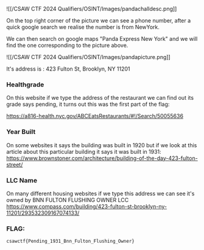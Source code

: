 ![[/CSAW CTF 2024 Qualifiers/OSINT/Images/pandachalldesc.png]]

On the top right corner of the picture we can see a phone number, after a quick google search we realise the number is from NewYork.

We can then search on google maps "Panda Express New York" and we will find the one corresponding to the picture above.

![[/CSAW CTF 2024 Qualifiers/OSINT/Images/pandapicture.png]]

It's address is : 423 Fulton St, Brooklyn, NY 11201

### Healthgrade

On this website if we type the address of the restaurant we can find out its grade says pending, it turns out this was the first part of the flag:

https://a816-health.nyc.gov/ABCEatsRestaurants/#!/Search/50055636

### Year Built

On some websites it says the building was built in 1920 but if we look at this article about this particular building it says it was built in 1931:
https://www.brownstoner.com/architecture/building-of-the-day-423-fulton-street/

### LLC Name

On many different housing websites if we type this address we can see it's owned by BNN FULTON FLUSHING OWNER LCC
https://www.compass.com/building/423-fulton-st-brooklyn-ny-11201/293532309167074133/

### FLAG: 
```
csawctf{Pending_1931_Bnn_Fulton_Flushing_Owner}
```
